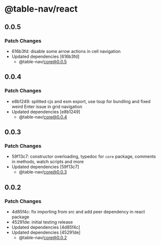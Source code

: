 # @table-nav/react

## 0.0.5

### Patch Changes

- 616b3fd: disable some arrow actions in cell navigation
- Updated dependencies [616b3fd]
  - @table-nav/core@0.0.5

## 0.0.4

### Patch Changes

- e8b1249: splitted cjs and esm export, use tsup for bundling and fixed weird Enter issue in grid navigation
- Updated dependencies [e8b1249]
  - @table-nav/core@0.0.4

## 0.0.3

### Patch Changes

- 59f13c7: constructor overloading, typedoc for `core` package, comments in methods, watch scripts and more
- Updated dependencies [59f13c7]
  - @table-nav/core@0.0.3

## 0.0.2

### Patch Changes

- 4d85f4c: fix importing from src and add peer dependency in react package
- 45291de: initial testing release
- Updated dependencies [4d85f4c]
- Updated dependencies [45291de]
  - @table-nav/core@0.0.2
